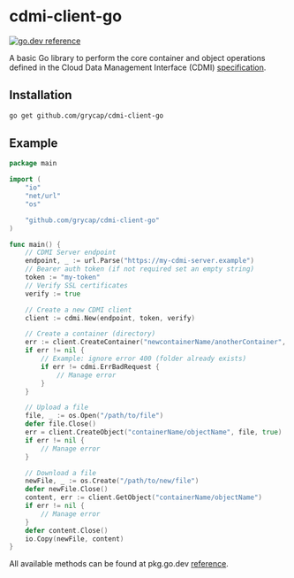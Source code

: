 # cdmi-client-go

[![go.dev reference](https://img.shields.io/badge/go.dev-reference-007d9c?logo=go&logoColor=white&style=flat)](https://pkg.go.dev/github.com/grycap/cdmi-client-go)

A basic Go library to perform the core container and object operations defined in the Cloud Data Management Interface (CDMI) [specification](https://www.snia.org/sites/default/files/CDMI_Spec_v1.1.1.pdf).

## Installation

 ```bash
 go get github.com/grycap/cdmi-client-go
 ```

## Example

```go
package main

import (
    "io"
    "net/url"
    "os"

    "github.com/grycap/cdmi-client-go"
)

func main() {
    // CDMI Server endpoint
    endpoint, _ := url.Parse("https://my-cdmi-server.example")
    // Bearer auth token (if not required set an empty string)
    token := "my-token"
    // Verify SSL certificates
    verify := true

    // Create a new CDMI client
    client := cdmi.New(endpoint, token, verify)

    // Create a container (directory)
    err := client.CreateContainer("newcontainerName/anotherContainer", true)
    if err != nil {
        // Example: ignore error 400 (folder already exists)
        if err != cdmi.ErrBadRequest {
            // Manage error
        }
    }

    // Upload a file
    file, _ := os.Open("/path/to/file")
    defer file.Close()
    err = client.CreateObject("containerName/objectName", file, true)
    if err != nil {
        // Manage error
    }

    // Download a file
    newFile, _ := os.Create("/path/to/new/file")
    defer newFile.Close()
    content, err := client.GetObject("containerName/objectName")
    if err != nil {
        // Manage error
    }
    defer content.Close()
    io.Copy(newFile, content)
}
```

All available methods can be found at pkg.go.dev [reference](https://pkg.go.dev/github.com/grycap/cdmi-client-go).
